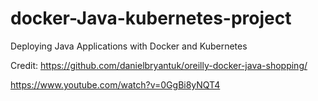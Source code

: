 # docker-Java-kubernetes-project
Deploying Java Applications with Docker and Kubernetes

Credit: https://github.com/danielbryantuk/oreilly-docker-java-shopping/


https://www.youtube.com/watch?v=0GgBi8yNQT4
